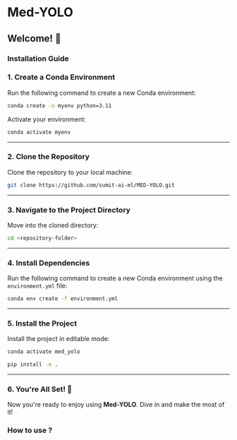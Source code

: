 # Med-YOLO

## Welcome! 🚀  

### Installation Guide  

### 1. Create a Conda Environment  

Run the following command to create a new Conda environment:  
```bash
conda create -n myenv python=3.11
```

Activate your environment:  
```bash
conda activate myenv
```

---

### 2. Clone the Repository  

Clone the repository to your local machine:  
```bash
git clone https://github.com/sumit-ai-ml/MED-YOLO.git
```


---

### 3. Navigate to the Project Directory  

Move into the cloned directory:  
```bash
cd <repository-folder>
```

---

### 4. Install Dependencies  


Run the following command to create a new Conda environment using the `environment.yml` file:  
```bash
conda env create -f environment.yml
```
---


### 5. Install the Project  

Install the project in editable mode:  
```bash
conda activate med_yolo
```

```bash
pip install -e .
```

---

### 6. You're All Set! 🎉  

Now you're ready to enjoy using **Med-YOLO**. Dive in and make the most of it!  

### How to use ?


